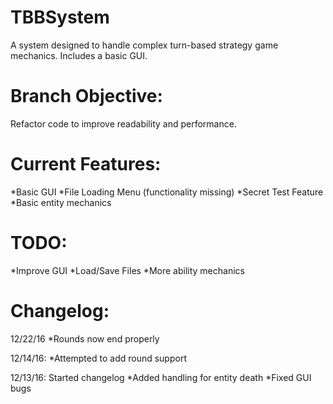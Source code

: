 # TBBSystem
A system designed to handle complex turn-based strategy game mechanics. Includes a basic GUI.

# Branch Objective:
Refactor code to improve readability and performance.

# Current Features:
*Basic GUI
*File Loading Menu (functionality missing)
*Secret Test Feature
*Basic entity mechanics

# TODO:
*Improve GUI
*Load/Save Files
*More ability mechanics

# Changelog:
12/22/16
*Rounds now end properly

12/14/16:
*Attempted to add round support

12/13/16: Started changelog
*Added handling for entity death
*Fixed GUI bugs